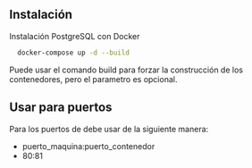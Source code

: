 
## Instalación

Instalación PostgreSQL con Docker

```bash
  docker-compose up -d --build
```
Puede usar el comando build para forzar la construcción de los contenedores, pero el parametro es opcional.
## Usar para puertos

Para los puertos de debe usar de la siguiente manera:
- puerto_maquina:puerto_contenedor
- 80:81
